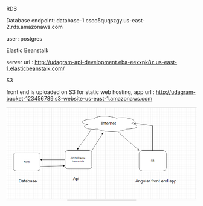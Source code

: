 RDS

Database endpoint: database-1.csco5quqszgy.us-east-2.rds.amazonaws.com

user: postgres

Elastic Beanstalk

server url : http://udagram-api-development.eba-eexxpk8z.us-east-1.elasticbeanstalk.com/

S3

front end is uploaded on S3 for static web hosting, app url : http://udagram-backet-123456789.s3-website-us-east-1.amazonaws.com

<img width="564" src="./infrastracture_diagram.png">
